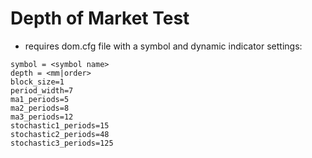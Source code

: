 # Depth of Market Test

* requires dom.cfg file with a symbol and dynamic indicator settings:


```
symbol = <symbol name>
depth = <mm|order>
block_size=1
period_width=7
ma1_periods=5
ma2_periods=8
ma3_periods=12
stochastic1_periods=15
stochastic2_periods=48
stochastic3_periods=125
```

